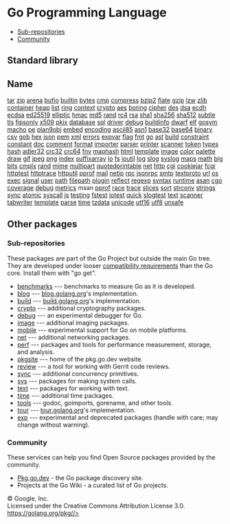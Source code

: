 Go Programming Language
=======================

-   [Sub-repositories](#subrepo)
-   [Community](#community)

Standard library 
----------------

 
  Name
  -----------------------------------------------
  [tar](archive/tar/index)
  [zip](archive/zip/index)
  [arena](arena/index)
  [bufio](bufio/index)
  [builtin](builtin/index)
  [bytes](bytes/index)
  [cmp](cmp/index)
  [compress](compress/index)
  [bzip2](compress/bzip2/index)
  [flate](compress/flate/index)
  [gzip](compress/gzip/index)
  [lzw](compress/lzw/index)
  [zlib](compress/zlib/index)
  [container](container/index)
  [heap](container/heap/index)
  [list](container/list/index)
  [ring](container/ring/index)
  [context](context/index)
  [crypto](crypto/index)
  [aes](crypto/aes/index)
  [boring](crypto/boring/index)
  [cipher](crypto/cipher/index)
  [des](crypto/des/index)
  [dsa](crypto/dsa/index)
  [ecdh](crypto/ecdh/index)
  [ecdsa](crypto/ecdsa/index)
  [ed25519](crypto/ed25519/index)
  [elliptic](crypto/elliptic/index)
  [hmac](crypto/hmac/index)
  [md5](crypto/md5/index)
  [rand](crypto/rand/index)
  [rc4](crypto/rc4/index)
  [rsa](crypto/rsa/index)
  [sha1](crypto/sha1/index)
  [sha256](crypto/sha256/index)
  [sha512](crypto/sha512/index)
  [subtle](crypto/subtle/index)
  [tls](crypto/tls/index)
  [fipsonly](crypto/tls/fipsonly/index)
  [x509](crypto/x509/index)
  [pkix](crypto/x509/pkix/index)
  [database](database/index)
  [sql](database/sql/index)
  [driver](database/sql/driver/index)
  [debug](debug/index)
  [buildinfo](debug/buildinfo/index)
  [dwarf](debug/dwarf/index)
  [elf](debug/elf/index)
  [gosym](debug/gosym/index)
  [macho](debug/macho/index)
  [pe](debug/pe/index)
  [plan9obj](debug/plan9obj/index)
  [embed](embed/index)
  [encoding](encoding/index)
  [ascii85](encoding/ascii85/index)
  [asn1](encoding/asn1/index)
  [base32](encoding/base32/index)
  [base64](encoding/base64/index)
  [binary](encoding/binary/index)
  [csv](encoding/csv/index)
  [gob](encoding/gob/index)
  [hex](encoding/hex/index)
  [json](encoding/json/index)
  [pem](encoding/pem/index)
  [xml](encoding/xml/index)
  [errors](errors/index)
  [expvar](expvar/index)
  [flag](flag/index)
  [fmt](fmt/index)
  [go](go/index)
  [ast](go/ast/index)
  [build](go/build/index)
  [constraint](go/build/constraint/index)
  [constant](go/constant/index)
  [doc](go/doc/index)
  [comment](go/doc/comment/index)
  [format](go/format/index)
  [importer](go/importer/index)
  [parser](go/parser/index)
  [printer](go/printer/index)
  [scanner](go/scanner/index)
  [token](go/token/index)
  [types](go/types/index)
  [hash](hash/index)
  [adler32](hash/adler32/index)
  [crc32](hash/crc32/index)
  [crc64](hash/crc64/index)
  [fnv](hash/fnv/index)
  [maphash](hash/maphash/index)
  [html](html/index)
  [template](html/template/index)
  [image](image/index)
  [color](image/color/index)
  [palette](image/color/palette/index)
  [draw](image/draw/index)
  [gif](image/gif/index)
  [jpeg](image/jpeg/index)
  [png](image/png/index)
  [index](index/index)
  [suffixarray](index/suffixarray/index)
  [io](io/index)
  [fs](io/fs/index)
  [ioutil](io/ioutil/index)
  [log](log/index)
  [slog](log/slog/index)
  [syslog](log/syslog/index)
  [maps](maps/index)
  [math](math/index)
  [big](math/big/index)
  [bits](math/bits/index)
  [cmplx](math/cmplx/index)
  [rand](math/rand/index)
  [mime](mime/index)
  [multipart](mime/multipart/index)
  [quotedprintable](mime/quotedprintable/index)
  [net](net/index)
  [http](net/http/index)
  [cgi](net/http/cgi/index)
  [cookiejar](net/http/cookiejar/index)
  [fcgi](net/http/fcgi/index)
  [httptest](net/http/httptest/index)
  [httptrace](net/http/httptrace/index)
  [httputil](net/http/httputil/index)
  [pprof](net/http/pprof/index)
  [mail](net/mail/index)
  [netip](net/netip/index)
  [rpc](net/rpc/index)
  [jsonrpc](net/rpc/jsonrpc/index)
  [smtp](net/smtp/index)
  [textproto](net/textproto/index)
  [url](net/url/index)
  [os](os/index)
  [exec](os/exec/index)
  [signal](os/signal/index)
  [user](os/user/index)
  [path](path/index)
  [filepath](path/filepath/index)
  [plugin](plugin/index)
  [reflect](reflect/index)
  [regexp](regexp/index)
  [syntax](regexp/syntax/index)
  [runtime](runtime/index)
  [asan](runtime/asan/index)
  [cgo](runtime/cgo/index)
  [coverage](runtime/coverage/index)
  [debug](runtime/debug/index)
  [metrics](runtime/metrics/index)
  msan
  [pprof](runtime/pprof/index)
  [race](runtime/race/index)
  [trace](runtime/trace/index)
  [slices](slices/index)
  [sort](sort/index)
  [strconv](strconv/index)
  [strings](strings/index)
  [sync](sync/index)
  [atomic](sync/atomic/index)
  [syscall](syscall/index)
  [js](syscall/js/index)
  [testing](testing/index)
  [fstest](testing/fstest/index)
  [iotest](testing/iotest/index)
  [quick](testing/quick/index)
  [slogtest](testing/slogtest/index)
  [text](text/index)
  [scanner](text/scanner/index)
  [tabwriter](text/tabwriter/index)
  [template](text/template/index)
  [parse](text/template/parse/index)
  [time](time/index)
  [tzdata](time/tzdata/index)
  [unicode](unicode/index)
  [utf16](unicode/utf16/index)
  [utf8](unicode/utf8/index)
  [unsafe](unsafe/index)


Other packages 
--------------

### Sub-repositories 

These packages are part of the Go Project but outside the main Go tree.
They are developed under looser [compatibility
requirements](https://golang.org/doc/go1compat) than the Go core.
Install them with \"go get\".

-   [benchmarks](http://pkg.go.dev:6060/golang.org/x/benchmarks) ---
    benchmarks to measure Go as it is developed.
-   [blog](http://pkg.go.dev:6060/golang.org/x/blog) ---
    [blog.golang.org](http://blog.golang.org:6060)\'s implementation.
-   [build](http://pkg.go.dev:6060/golang.org/x/build) ---
    [build.golang.org](http://build.golang.org:6060)\'s implementation.
-   [crypto](http://pkg.go.dev:6060/golang.org/x/crypto) --- additional
    cryptography packages.
-   [debug](http://pkg.go.dev:6060/golang.org/x/debug) --- an
    experimental debugger for Go.
-   [image](http://pkg.go.dev:6060/golang.org/x/image) --- additional
    imaging packages.
-   [mobile](http://pkg.go.dev:6060/golang.org/x/mobile) ---
    experimental support for Go on mobile platforms.
-   [net](http://pkg.go.dev:6060/golang.org/x/net) --- additional
    networking packages.
-   [perf](http://pkg.go.dev:6060/golang.org/x/perf) --- packages and
    tools for performance measurement, storage, and analysis.
-   [pkgsite](http://pkg.go.dev:6060/golang.org/x/pkgsite) --- home of
    the pkg.go.dev website.
-   [review](http://pkg.go.dev:6060/golang.org/x/review) --- a tool for
    working with Gerrit code reviews.
-   [sync](http://pkg.go.dev:6060/golang.org/x/sync) --- additional
    concurrency primitives.
-   [sys](http://pkg.go.dev:6060/golang.org/x/sys) --- packages for
    making system calls.
-   [text](http://pkg.go.dev:6060/golang.org/x/text) --- packages for
    working with text.
-   [time](http://pkg.go.dev:6060/golang.org/x/time) --- additional time
    packages.
-   [tools](http://pkg.go.dev:6060/golang.org/x/tools) --- godoc,
    goimports, gorename, and other tools.
-   [tour](http://pkg.go.dev:6060/golang.org/x/tour) ---
    [tour.golang.org](http://tour.golang.org:6060)\'s implementation.
-   [exp](http://pkg.go.dev:6060/golang.org/x/exp) --- experimental and
    deprecated packages (handle with care; may change without warning).

### Community

These services can help you find Open Source packages provided by the
community.

-   [Pkg.go.dev](http://pkg.go.dev:6060) - the Go package discovery
    site.
-   Projects at the Go Wiki - a curated list of Go projects.

 
© Google, Inc.\
Licensed under the Creative Commons Attribution License 3.0.\
https://golang.org/pkg//>

